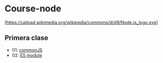 # Course-node

[https://upload.wikimedia.org/wikipedia/commons/d/d9/Node.js_logo.svg]

## Primera clase
- 01: [commonJS](https://github.com/FedericoBordini/Course-node/tree/main/Primera-clase/cjs)
- 02: [ES module](https://github.com/FedericoBordini/Course-node/tree/main/Primera-clase/mjs)
